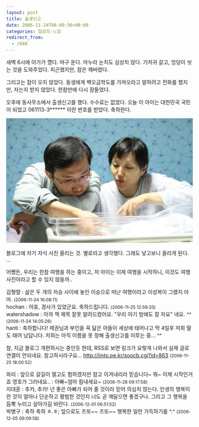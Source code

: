 ```yaml
---
layout: post
title: 출생신고
date: 2006-11-24T06:09:56+00:00
categories: 일상의-느낌
redirect_from:
  - /688
---
```


새벽 6시에 아가가 깼다. 마구 운다. 마누라 눈치도 심상치 않다. 기저귀 갈고, 엉덩이 씻는 것을 도와주었다. 피곤했지만, 잠은 깨버렸다.

그리고는 잠이 오지 않았다. 동생에게 벽오금학도를 가져오라고 말하려고 전화를 했지만, 자는지 받지 않았다. 한참만에 다시 잠들었다.

오후에 동사무소에서 출생신고를 했다. 수수료는 없었다. 오늘 이 아이는 대한민국 국민이 되었고 061113-3****** 이란 번호를 받았다. 축하한다.

![ ](/assets/media/uploads_2006_11_IMG_9410.jpg)

 

블로그에 자기 자식 사진 올리는 것. 별로라고 생각했다. 그래도 낳고보니 올리게 된다. ...

어쨌든, 우리는 한참 여행을 하는 중이고, 저 아이는 이제 여행을 시작하니, 이것도 여행사진이라고 할 수 있지 않을까..
<div id=comments>
<div class=comment>
<!--- cmt:1079 --->
<!--- mail: --->
<!--- parent:0 --->
김형렬 : 
삶은 두 개의 저승 사이에 놓인 이승으로 떠난 여행이라고 이성복이 그랬지 아마.
 <small>(2006-11-24 16:08:11)</small>
</div>
<div class=comment>
<!--- cmt:1080 --->
<!--- mail: --->
<!--- parent:0 --->
hochan : 
어휴, 경사가 있었군요.
축하드립니다.
 <small>(2006-11-25 12:59:33)</small>
</div>
<div class=comment>
<!--- cmt:1081 --->
<!--- mail: --->
<!--- parent:0 --->
watershadow : 
아까 책 제목 잘못 알려드렸어요.
"우리 아기 밤에도 잘 자요" 네요. ^^
 <small>(2006-11-24 14:05:26)</small>
</div>
<div class=comment>
<!--- cmt:1082 --->
<!--- mail: --->
<!--- parent:0 --->
hanti : 
축하합니다! 제권님과 부인을 꼭 닮은 아들이 세상에 태어나고 딱 4일후 저희 딸도 태어 났답니다. 저희는 아직 이름을 못 정해 출생신고를 미루는 중... ^^

참, 지금 블로그 개편하시는 중인듯 한데, RSS로 보면 링크가 요렇게 나와서 실제 글로 연결이 안되네요. 참고하시라구요... 
http://jinto.pe.kr/soocb.cgi?id=863
 <small>(2006-11-25 18:00:52)</small>
</div>
<div class=comment>
<!--- cmt:1083 --->
<!--- mail: --->
<!--- parent:0 --->
와리 : 
앞으로 갈길이 멀고도 험하겠지만 참고 이겨내리라 믿습니다~ 
뭐~ 이제 시작인거죠 
영호가 그러네요.. : 아빠~엄마 힘내세요~
 <small>(2006-11-28 09:17:58)</small>
</div>
<div class=comment>
<!--- cmt:1084 --->
<!--- mail: --->
<!--- parent:0 --->
지대훈 : 
추카, 추카! 넌 좋은 아빠가 되어 줄 것이라 믿어 의심치 않는다. 인생의 행복이란 것이 얼마나 단순하고 평범한 것인지 너도 곧 깨달으면 좋겠구나. 그리고 그 행복을 듬뿍 누리고 살아가길 바란다.
 <small>(2006-12-01 06:51:52)</small>
</div>
<div class=comment>
<!--- cmt:1085 --->
<!--- mail: --->
<!--- parent:0 --->
박병구 : 
축하 축하 ㅎ.ㅎ; 앞으로도 즈또~~ 즈또~~ 행복한 일만 가득하기를 ^.^
 <small>(2006-12-05 09:09:58)</small>
</div>
</div>
